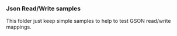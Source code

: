 ### Json Read/Write samples

This folder just keep simple samples to help to test GSON read/write mappings.

